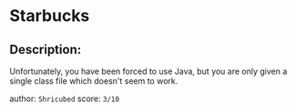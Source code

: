 
# Starbucks
## Description:
Unfortunately, you have been forced to use Java, but you are only given a single class file which doesn't seem to work.

author: `Shricubed`
score: `3/10`

